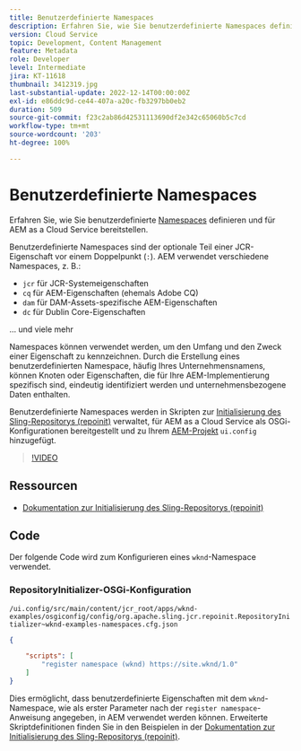 ```yaml
---
title: Benutzerdefinierte Namespaces
description: Erfahren Sie, wie Sie benutzerdefinierte Namespaces definieren und für AEM as a Cloud Service bereitstellen.
version: Cloud Service
topic: Development, Content Management
feature: Metadata
role: Developer
level: Intermediate
jira: KT-11618
thumbnail: 3412319.jpg
last-substantial-update: 2022-12-14T00:00:00Z
exl-id: e86ddc9d-ce44-407a-a20c-fb3297bb0eb2
duration: 509
source-git-commit: f23c2ab86d42531113690df2e342c65060b5c7cd
workflow-type: tm+mt
source-wordcount: '203'
ht-degree: 100%

---
```


# Benutzerdefinierte Namespaces

Erfahren Sie, wie Sie benutzerdefinierte [Namespaces](https://developer.adobe.com/experience-manager/reference-materials/spec/jcr/1.0/4.5_Namespaces.html) definieren und für AEM as a Cloud Service bereitstellen.

Benutzerdefinierte Namespaces sind der optionale Teil einer JCR-Eigenschaft vor einem Doppelpunkt (`:`). AEM verwendet verschiedene Namespaces, z. B.:

+ `jcr` für JCR-Systemeigenschaften
+ `cq` für AEM-Eigenschaften (ehemals Adobe CQ)
+ `dam` für DAM-Assets-spezifische AEM-Eigenschaften
+ `dc` für Dublin Core-Eigenschaften

… und viele mehr

Namespaces können verwendet werden, um den Umfang und den Zweck einer Eigenschaft zu kennzeichnen. Durch die Erstellung eines benutzerdefinierten Namespace, häufig Ihres Unternehmensnamens, können Knoten oder Eigenschaften, die für Ihre AEM-Implementierung spezifisch sind, eindeutig identifiziert werden und unternehmensbezogene Daten enthalten.

Benutzerdefinierte Namespaces werden in Skripten zur [Initialisierung des Sling-Repositorys (repoinit)](https://sling.apache.org/documentation/bundles/repository-initialization.html) verwaltet, für AEM as a Cloud Service als OSGi-Konfigurationen bereitgestellt und zu Ihrem [AEM-Projekt](https://experienceleague.adobe.com/docs/experience-manager-core-components/using/developing/archetype/overview.html?lang=de) `ui.config` hinzugefügt.

>[!VIDEO](https://video.tv.adobe.com/v/3412319?quality=12&learn=on)

## Ressourcen

+ [Dokumentation zur Initialisierung des Sling-Repositorys (repoinit)](https://sling.apache.org/documentation/bundles/repository-initialization.html#repoinit-parser-test-scenarios)

## Code

Der folgende Code wird zum Konfigurieren eines `wknd`-Namespace verwendet.

### RepositoryInitializer-OSGi-Konfiguration

`/ui.config/src/main/content/jcr_root/apps/wknd-examples/osgiconfig/config/org.apache.sling.jcr.repoinit.RepositoryInitializer~wknd-examples-namespaces.cfg.json`

```json
{

    "scripts": [
        "register namespace (wknd) https://site.wknd/1.0"
    ]
}
```

Dies ermöglicht, dass benutzerdefinierte Eigenschaften mit dem `wknd`-Namespace, wie als erster Parameter nach der `register namespace`-Anweisung angegeben, in AEM verwendet werden können. Erweiterte Skriptdefinitionen finden Sie in den Beispielen in der [Dokumentation zur Initialisierung des Sling-Repositorys (repoinit)](https://sling.apache.org/documentation/bundles/repository-initialization.html#repoinit-parser-test-scenarios).
